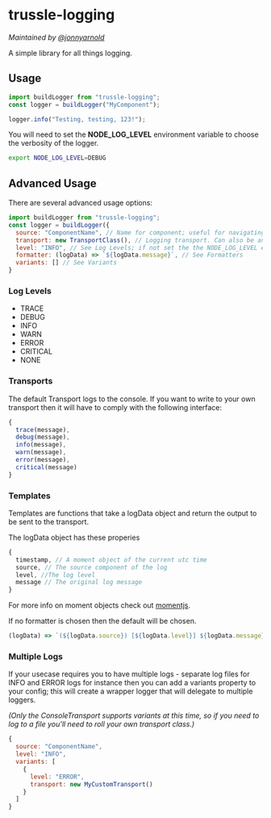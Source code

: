 # trussle-logging

*Maintained by [@jonnyarnold](https://github.com/jonnyarnold/)*

A simple library for all things logging.


## Usage

```js
import buildLogger from "trussle-logging";
const logger = buildLogger("MyComponent");

logger.info("Testing, testing, 123!");
```

You will need to set the **NODE_LOG_LEVEL** environment variable to choose the verbosity of the logger.

```bash
export NODE_LOG_LEVEL=DEBUG
```

## Advanced Usage

There are several advanced usage options:

```js
import buildLogger from "trussle-logging";
const logger = buildLogger({
  source: "ComponentName", // Name for component; useful for navigating to your js file
  transport: new TransportClass(), // Logging transport. Can also be an array: default is console transport
  level: "INFO", // See Log Levels; if not set the the NODE_LOG_LEVEL environment will be used.
  formatter: (logData) => `${logData.message}`, // See Formatters
  variants: [] // See Variants
}
```

### Log Levels

* TRACE
* DEBUG
* INFO
* WARN
* ERROR
* CRITICAL
* NONE

### Transports

The default Transport logs to the console. If you want to write to your own transport then it will have to comply with the following interface:

```js
{
  trace(message),
  debug(message),
  info(message),
  warn(message),
  error(message),
  critical(message)
}
```

### Templates

Templates are functions that take a logData object and return the output to be sent to the transport.

The logData object has these properies

```js
{
  timestamp, // A moment object of the current utc time
  source, // The source component of the log
  level, //The log level
  message // The original log message
}
```

For more info on moment objects check out [momentjs](http://momentjs.com/).

If no formatter is chosen then the default will be chosen.
```js
(logData) => `(${logData.source}) [${logData.level}] ${logData.message}`;
```

### Multiple Logs

If your usecase requires you to have multiple logs - separate log files for INFO and ERROR logs for instance then you can add a variants property to your config; this will create a wrapper logger that will delegate to multiple loggers.

*(Only the ConsoleTransport supports variants at this time, so if you need to log to a file you'll need to roll your own transport class.)*

```js
{
  source: "ComponentName",
  level: "INFO",
  variants: [
    {
      level: "ERROR",
      transport: new MyCustomTransport()
    }
  ]
}
```
